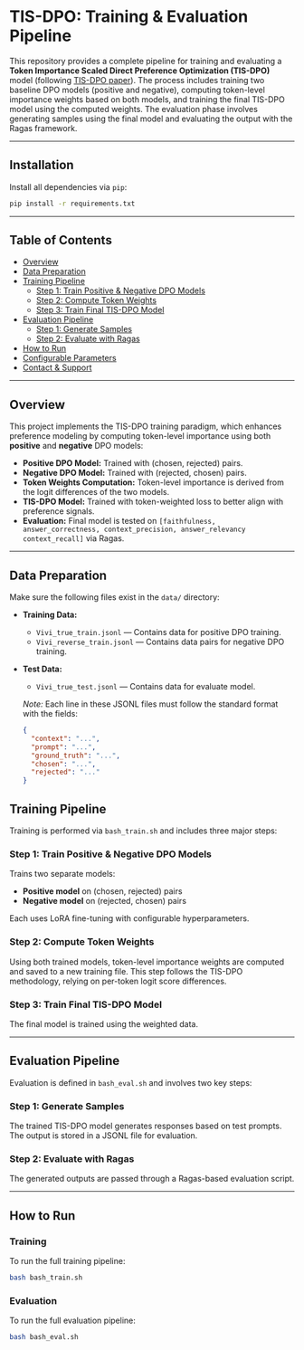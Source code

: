 # TIS-DPO: Training & Evaluation Pipeline

This repository provides a complete pipeline for training and evaluating a **Token Importance Scaled Direct Preference Optimization (TIS-DPO)** model (following [TIS-DPO paper](https://arxiv.org/pdf/2410.04350)). The process includes training two baseline DPO models (positive and negative), computing token-level importance weights based on both models, and training the final TIS-DPO model using the computed weights. The evaluation phase involves generating samples using the final model and evaluating the output with the Ragas framework.

---

## Installation

Install all dependencies via `pip`:

```bash
pip install -r requirements.txt
```

---

## Table of Contents

- [Overview](#overview)
- [Data Preparation](#data-preparation)
- [Training Pipeline](#training-pipeline)
  - [Step 1: Train Positive & Negative DPO Models](#step-1-train-positive--negative-dpo-models)
  - [Step 2: Compute Token Weights](#step-2-compute-token-weights)
  - [Step 3: Train Final TIS-DPO Model](#step-3-train-final-tis-dpo-model)
- [Evaluation Pipeline](#evaluation-pipeline)
  - [Step 1: Generate Samples](#step-1-generate-samples)
  - [Step 2: Evaluate with Ragas](#step-2-evaluate-with-ragas)
- [How to Run](#how-to-run)
- [Configurable Parameters](#configurable-parameters)
- [Contact & Support](#contact--support)

---

## Overview

This project implements the TIS-DPO training paradigm, which enhances preference modeling by computing token-level importance using both **positive** and **negative** DPO models:

- **Positive DPO Model:** Trained with (chosen, rejected) pairs.
- **Negative DPO Model:** Trained with (rejected, chosen) pairs.
- **Token Weights Computation:** Token-level importance is derived from the logit differences of the two models.
- **TIS-DPO Model:** Trained with token-weighted loss to better align with preference signals.
- **Evaluation:** Final model is tested on `[faithfulness, answer_correctness, context_precision, answer_relevancy context_recall]` via Ragas.

---

## Data Preparation

Make sure the following files exist in the `data/` directory:

- **Training Data:**
  - `Vivi_true_train.jsonl` — Contains data for positive DPO training.
  - `Vivi_reverse_train.jsonl` — Contains data pairs for negative DPO training.
- **Test Data:**
  - `Vivi_true_test.jsonl` — Contains data for evaluate model.
  
  _Note:_ Each line in these JSONL files must follow the standard format with the fields:  
  ```json
  {
    "context": "...",
    "prompt": "...",
    "ground_truth": "...",
    "chosen": "...",
    "rejected": "..."
  }

## Training Pipeline

Training is performed via `bash_train.sh` and includes three major steps:

### Step 1: Train Positive & Negative DPO Models

Trains two separate models:

- **Positive model** on (chosen, rejected) pairs
- **Negative model** on (rejected, chosen) pairs

Each uses LoRA fine-tuning with configurable hyperparameters.

### Step 2: Compute Token Weights

Using both trained models, token-level importance weights are computed and saved to a new training file. This step follows the TIS-DPO methodology, relying on per-token logit score differences.

### Step 3: Train Final TIS-DPO Model

The final model is trained using the weighted data. 

---

## Evaluation Pipeline

Evaluation is defined in `bash_eval.sh` and involves two key steps:

### Step 1: Generate Samples

The trained TIS-DPO model generates responses based on test prompts. The output is stored in a JSONL file for evaluation.

### Step 2: Evaluate with Ragas

The generated outputs are passed through a Ragas-based evaluation script.

---

## How to Run

### Training

To run the full training pipeline:

```bash
bash bash_train.sh
```

### Evaluation

To run the full evaluation pipeline:

```bash
bash bash_eval.sh
```
